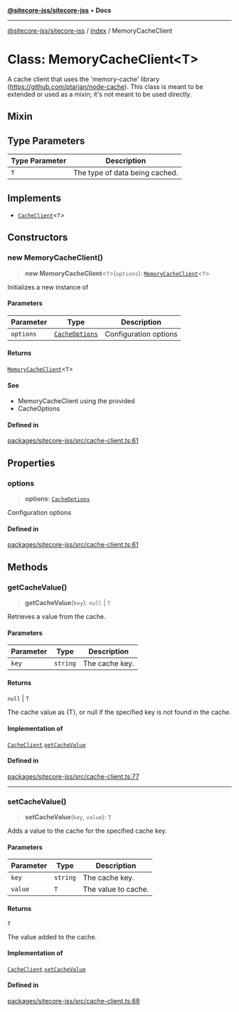 [**@sitecore-jss/sitecore-jss**](../../README.md) • **Docs**

***

[@sitecore-jss/sitecore-jss](../../README.md) / [index](../README.md) / MemoryCacheClient

# Class: MemoryCacheClient\<T\>

A cache client that uses the 'memory-cache' library (https://github.com/ptarjan/node-cache).
This class is meant to be extended or used as a mixin; it's not meant to be used directly.

## Mixin

## Type Parameters

| Type Parameter | Description |
| ------ | ------ |
| `T` | The type of data being cached. |

## Implements

- [`CacheClient`](../interfaces/CacheClient.md)\<`T`\>

## Constructors

### new MemoryCacheClient()

> **new MemoryCacheClient**\<`T`\>(`options`): [`MemoryCacheClient`](MemoryCacheClient.md)\<`T`\>

Initializes a new instance of

#### Parameters

| Parameter | Type | Description |
| ------ | ------ | ------ |
| `options` | [`CacheOptions`](../interfaces/CacheOptions.md) | Configuration options |

#### Returns

[`MemoryCacheClient`](MemoryCacheClient.md)\<`T`\>

#### See

 - MemoryCacheClient using the provided
 - CacheOptions

#### Defined in

[packages/sitecore-jss/src/cache-client.ts:61](https://github.com/Sitecore/jss/blob/20c393219fcc37eebfc5f9ac86576745ab661982/packages/sitecore-jss/src/cache-client.ts#L61)

## Properties

### options

> **options**: [`CacheOptions`](../interfaces/CacheOptions.md)

Configuration options

#### Defined in

[packages/sitecore-jss/src/cache-client.ts:61](https://github.com/Sitecore/jss/blob/20c393219fcc37eebfc5f9ac86576745ab661982/packages/sitecore-jss/src/cache-client.ts#L61)

## Methods

### getCacheValue()

> **getCacheValue**(`key`): `null` \| `T`

Retrieves a value from the cache.

#### Parameters

| Parameter | Type | Description |
| ------ | ------ | ------ |
| `key` | `string` | The cache key. |

#### Returns

`null` \| `T`

The cache value as {T}, or null if the specified key is not found in the cache.

#### Implementation of

[`CacheClient`](../interfaces/CacheClient.md).[`getCacheValue`](../interfaces/CacheClient.md#getcachevalue)

#### Defined in

[packages/sitecore-jss/src/cache-client.ts:77](https://github.com/Sitecore/jss/blob/20c393219fcc37eebfc5f9ac86576745ab661982/packages/sitecore-jss/src/cache-client.ts#L77)

***

### setCacheValue()

> **setCacheValue**(`key`, `value`): `T`

Adds a value to the cache for the specified cache key.

#### Parameters

| Parameter | Type | Description |
| ------ | ------ | ------ |
| `key` | `string` | The cache key. |
| `value` | `T` | The value to cache. |

#### Returns

`T`

The value added to the cache.

#### Implementation of

[`CacheClient`](../interfaces/CacheClient.md).[`setCacheValue`](../interfaces/CacheClient.md#setcachevalue)

#### Defined in

[packages/sitecore-jss/src/cache-client.ts:88](https://github.com/Sitecore/jss/blob/20c393219fcc37eebfc5f9ac86576745ab661982/packages/sitecore-jss/src/cache-client.ts#L88)
